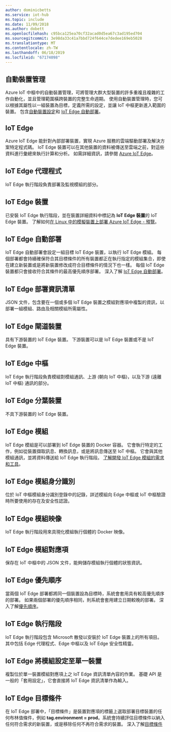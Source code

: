 ```yaml
---
author: dominicbetts
ms.service: iot-hub
ms.topic: include
ms.date: 11/09/2018
ms.author: dobett
ms.openlocfilehash: c95bca125ea70cf32acad0d5ea67c3ad195ed704
ms.sourcegitcommit: 3e98da33c41a7bbd724f644ce7dedee169eb5028
ms.translationtype: MT
ms.contentlocale: zh-TW
ms.lasthandoff: 06/18/2019
ms.locfileid: "67174098"
---
```

## <a name="automatic-device-management"></a>自動裝置管理
Azure IoT 中樞中的自動裝置管理，可將管理大群大型裝置的許多重複且複雜的工作自動化，並且管理範圍橫跨裝置的完整生命週期。 使用自動裝置管理時，您可以根據其屬性以一組裝置為目標，定義所需的設定，並讓 IoT 中樞更新進入範圍的裝置。  包含[自動裝置設定](../articles/iot-hub/iot-hub-auto-device-config.md)和 [IoT Edge 自動部署](../articles/iot-edge/how-to-deploy-monitor.md)。

## <a name="iot-edge"></a>IoT Edge
Azure IoT Edge 能針對內部部署裝置，實現 Azure 服務的雲端驅動部署及解決方案特定程式碼。 IoT Edge 裝置可以在其他裝置的資料被傳送至雲端之前，對這些資料進行彙總來執行計算和分析。 如需詳細資訊，請參閱 [Azure IoT Edge](https://docs.microsoft.com/azure/iot-edge/)。

## <a name="iot-edge-agent"></a>IoT Edge 代理程式
IoT Edge 執行階段負責部署及監視模組的部分。

## <a name="iot-edge-device"></a>IoT Edge 裝置
已安裝 IoT Edge 執行階段，並在裝置詳細資料中標記為 **IoT Edge 裝置**的 IoT Edge 裝置。 了解如何[在 Linux 中的模擬裝置上部署 Azure IoT Edge - 預覽](https://docs.microsoft.com/azure/iot-edge/tutorial-simulate-device-linux)。

## <a name="iot-edge-automatic-deployment"></a>IoT Edge 自動部署
IoT Edge 自動部署會設定一組目標 IoT Edge 裝置，以執行 IoT Edge 模組。 每個部署都會持續確保符合其目標條件的所有裝置都正在執行指定的模組集合，即使在建立新裝置或是將新裝置修改成符合目標條件的情況下也一樣。 每個 IoT Edge 裝置都只會接收符合其條件的最高優先順序部署。 深入了解 [IoT Edge 自動部署](https://docs.microsoft.com/azure/iot-edge/module-deployment-monitoring)。

## <a name="iot-edge-deployment-manifest"></a>IoT Edge 部署資訊清單
JSON 文件，包含要在一個或多個 IoT Edge 裝置之模組對應項中複製的資訊，以部署一組模組、路由及相關模組所需屬性。

## <a name="iot-edge-gateway-device"></a>IoT Edge 閘道裝置
具有下游裝置的 IoT Edge 裝置。 下游裝置可以是 IoT Edge 裝置或不是 IoT Edge 裝置。

## <a name="iot-edge-hub"></a>IoT Edge 中樞
IoT Edge 執行階段負責模組對模組通訊、上游 (朝向 IoT 中樞)，以及下游 (遠離 IoT 中樞) 通訊的部分。 

## <a name="iot-edge-leaf-device"></a>IoT Edge 分葉裝置
不具下游裝置的 IoT Edge 裝置。 

## <a name="iot-edge-module"></a>IoT Edge 模組
IoT Edge 模組是可以部署到 IoT Edge 裝置的 Docker 容器。 它會執行特定的工作，例如從裝置擷取訊息、轉換訊息，或是將訊息傳送至 IoT 中樞。 它會與其他模組通訊，並將資料傳送給 IoT Edge 執行階段。 [了解開發 IoT Edge 模組的需求和工具](https://docs.microsoft.com/azure/iot-edge/module-development)。

## <a name="iot-edge-module-identity"></a>IoT Edge 模組身分識別
位於 IoT 中樞模組身分識別登錄中的記錄，詳述模組向 Edge 中樞或 IoT 中樞驗證時所要使用的存在及安全性認證。

## <a name="iot-edge-module-image"></a>IoT Edge 模組映像
IoT Edge 執行階段用來具現化模組執行個體的 Docker 映像。

## <a name="iot-edge-module-twin"></a>IoT Edge 模組對應項
保存在 IoT 中樞中的 JSON 文件，能夠儲存模組執行個體的狀態資訊。

## <a name="iot-edge-priority"></a>IoT Edge 優先順序
當兩個 IoT Edge 部署都將同一個裝置設為目標時，系統會套用具有較高優先順序的部署。 如果兩個部署的優先順序相同，則系統會套用建立日期較晚的部署。 深入了解[優先順序](https://docs.microsoft.com/azure/iot-edge/module-deployment-monitoring#priority)。

## <a name="iot-edge-runtime"></a>IoT Edge 執行階段
IoT Edge 執行階段包含 Microsoft 散發以安裝於 IoT Edge 裝置上的所有項目。 其中包括 Edge 代理程式、Edge 中樞以及 IoT Edge 安全性精靈。

## <a name="iot-edge-set-modules-to-a-single-device"></a>IoT Edge 將模組設定至單一裝置
複製位於單一裝置模組對應項上之 IoT Edge 資訊清單內容的作業。 基礎 API 是一般的「套用設定」，它會直接將 IoT Edge 資訊清單作為輸入。

## <a name="iot-edge-target-condition"></a>IoT Edge 目標條件
在 IoT Edge 部署中，「目標條件」是裝置對應項的標籤上選取部署目標裝置的任何布林值條件，例如 **tag.environment = prod**。系統會持續評估目標條件以納入任何符合需求的新裝置，或是移除任何不再符合需求的裝置。 深入了解[目標條件](https://docs.microsoft.com/azure/iot-edge/module-deployment-monitoring#target-condition)